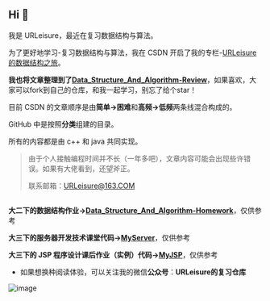 ## Hi 👋
我是 URLeisure，最近在复习数据结构与算法。

为了更好地学习-复习数据结构与算法，我在 CSDN 开启了我的专栏-[URLeisure的数据结构之旅](https://blog.csdn.net/weixin_50564032/category_11588008.html?spm=1001.2014.3001.5482)。

**我也将文章整理到了[Data_Structure_And_Algorithm-Review](https://github.com/URLeisure/Data_Structure_And_Algorithm-Review)**，如果喜欢，大家可以fork到自己的仓库，和我一起学习，别忘了给个star！

目前 CSDN 的文章顺序是由**简单->困难**和**高频->低频**两条线混合构成的。

GitHub 中是按照**分类**组建的目录。

所有的内容都是由 c++ 和 java 共同实现。

>由于个人接触编程时间并不长（一年多吧），文章内容可能会出现些许错误。如果有大佬看到，还望斧正。
>
>联系邮箱：URLeisure@163.COM

## 

**大二下的数据结构作业->[Data_Structure_And_Algorithm-Homework](https://github.com/URLeisure/Data_Structure_And_Algorithm-Homework)**，仅供参考


**大三下的服务器开发技术课堂代码->[MyServer](https://github.com/URLeisure/MyServers)**，仅供参考


**大三下的 JSP 程序设计课后作业（实例）代码->[MyJSP](https://github.com/URLeisure/MyJSP)**，仅供参考

* 如果想换种阅读体验，可以关注我的微信**公众号**：**URLeisure的复习仓库**

![image](https://user-images.githubusercontent.com/77525267/170495037-0beac1ae-d1d9-4236-8a68-32ab1095e33c.png)


<!--
**URLeisure/URLeisure** is a ✨ _special_ ✨ repository because its `README.md` (this file) appears on your GitHub profile.

Here are some ideas to get you started:

- 🔭 I’m currently working on ...
- 🌱 I’m currently learning ...
- 👯 I’m looking to collaborate on ...
- 🤔 I’m looking for help with ...
- 💬 Ask me about ...
- 📫 How to reach me: ...
- 😄 Pronouns: ...
- ⚡ Fun fact: ...
-->

